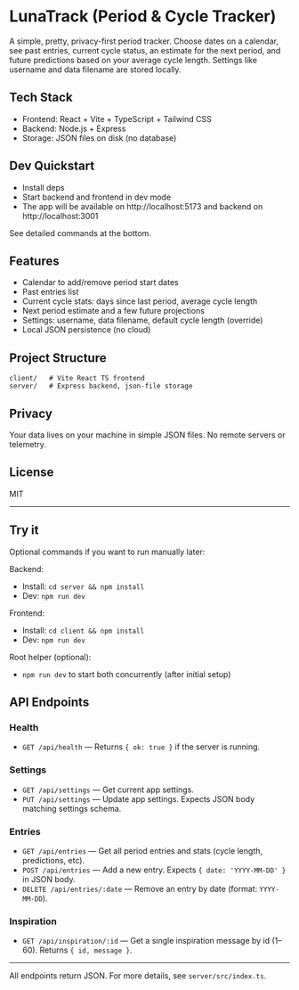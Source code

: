 # LunaTrack (Period & Cycle Tracker)

A simple, pretty, privacy-first period tracker. Choose dates on a calendar, see past entries, current cycle status, an estimate for the next period, and future predictions based on your average cycle length. Settings like username and data filename are stored locally.

## Tech Stack
- Frontend: React + Vite + TypeScript + Tailwind CSS
- Backend: Node.js + Express
- Storage: JSON files on disk (no database)

## Dev Quickstart
- Install deps
- Start backend and frontend in dev mode
- The app will be available on http://localhost:5173 and backend on http://localhost:3001

See detailed commands at the bottom.

## Features
- Calendar to add/remove period start dates
- Past entries list
- Current cycle stats: days since last period, average cycle length
- Next period estimate and a few future projections
- Settings: username, data filename, default cycle length (override)
- Local JSON persistence (no cloud)

## Project Structure
```
client/   # Vite React TS frontend
server/   # Express backend, json-file storage
```

## Privacy
Your data lives on your machine in simple JSON files. No remote servers or telemetry.

## License
MIT

---

## Try it
Optional commands if you want to run manually later:

Backend:
- Install: `cd server && npm install`
- Dev: `npm run dev`

Frontend:
- Install: `cd client && npm install`
- Dev: `npm run dev`

Root helper (optional):
- `npm run dev` to start both concurrently (after initial setup)

## API Endpoints

### Health
- `GET /api/health` — Returns `{ ok: true }` if the server is running.

### Settings
- `GET /api/settings` — Get current app settings.
- `PUT /api/settings` — Update app settings. Expects JSON body matching settings schema.

### Entries
- `GET /api/entries` — Get all period entries and stats (cycle length, predictions, etc).
- `POST /api/entries` — Add a new entry. Expects `{ date: 'YYYY-MM-DD' }` in JSON body.
- `DELETE /api/entries/:date` — Remove an entry by date (format: `YYYY-MM-DD`).

### Inspiration
- `GET /api/inspiration/:id` — Get a single inspiration message by id (1–60). Returns `{ id, message }`.

---
All endpoints return JSON. For more details, see `server/src/index.ts`.
